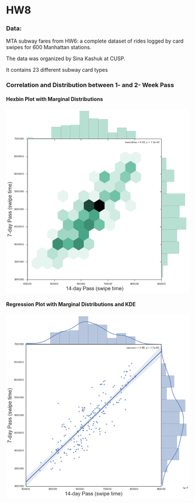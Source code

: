 # HW8
### Data:
MTA subway fares from HW6: a complete dataset of rides logged by card swipes for 600 Manhattan stations.  

The data was organized by Sina Kashuk at CUSP.   

It contains 23 different subway card types 


### Correlation and Distribution between 1- and 2- Week Pass
#### Hexbin Plot with Marginal Distributions
![Hex](https://github.com/yunongcao/PUI2015_ycao/blob/master/HW8/hex.png "Hex]")

#### Regression Plot with Marginal Distributions and KDE
![Reg](https://github.com/yunongcao/PUI2015_ycao/blob/master/HW8/reg.png "Reg")
